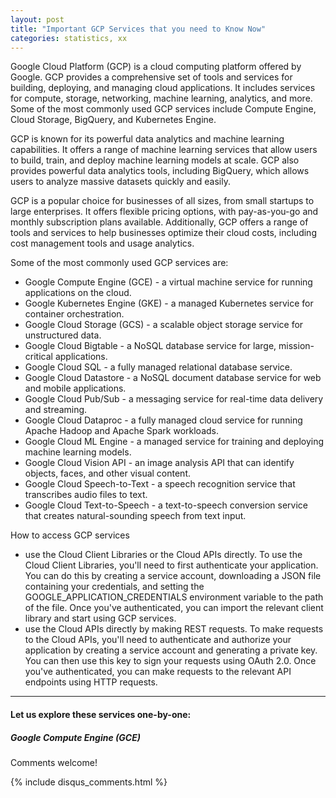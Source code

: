```yaml
---
layout: post
title: "Important GCP Services that you need to Know Now"
categories: statistics, xx
---
```

Google Cloud Platform (GCP) is a cloud computing platform offered by Google. GCP provides a comprehensive set of tools and services for building, deploying, and managing cloud applications. It includes services for compute, storage, networking, machine learning, analytics, and more. Some of the most commonly used GCP services include Compute Engine, Cloud Storage, BigQuery, and Kubernetes Engine.

GCP is known for its powerful data analytics and machine learning capabilities. It offers a range of machine learning services that allow users to build, train, and deploy machine learning models at scale. GCP also provides powerful data analytics tools, including BigQuery, which allows users to analyze massive datasets quickly and easily.

GCP is a popular choice for businesses of all sizes, from small startups to large enterprises. It offers flexible pricing options, with pay-as-you-go and monthly subscription plans available. Additionally, GCP offers a range of tools and services to help businesses optimize their cloud costs, including cost management tools and usage analytics.

Some of the most commonly used GCP services are:
- Google Compute Engine (GCE) - a virtual machine service for running applications on the cloud.
- Google Kubernetes Engine (GKE) - a managed Kubernetes service for container orchestration.
- Google Cloud Storage (GCS) - a scalable object storage service for unstructured data.
- Google Cloud Bigtable - a NoSQL database service for large, mission-critical applications.
- Google Cloud SQL - a fully managed relational database service.
- Google Cloud Datastore - a NoSQL document database service for web and mobile applications.
- Google Cloud Pub/Sub - a messaging service for real-time data delivery and streaming.
- Google Cloud Dataproc - a fully managed cloud service for running Apache Hadoop and Apache Spark workloads.
- Google Cloud ML Engine - a managed service for training and deploying machine learning models.
- Google Cloud Vision API - an image analysis API that can identify objects, faces, and other visual content.
- Google Cloud Speech-to-Text - a speech recognition service that transcribes audio files to text.
- Google Cloud Text-to-Speech - a text-to-speech conversion service that creates natural-sounding speech from text input.

How to access GCP services
- use the Cloud Client Libraries or the Cloud APIs directly. To use the Cloud Client Libraries, you'll need to first authenticate your application. You can do this by creating a service account, downloading a JSON file containing your credentials, and setting the GOOGLE_APPLICATION_CREDENTIALS environment variable to the path of the file. Once you've authenticated, you can import the relevant client library and start using GCP services.
- use the Cloud APIs directly by making REST requests. To make requests to the Cloud APIs, you'll need to authenticate and authorize your application by creating a service account and generating a private key. You can then use this key to sign your requests using OAuth 2.0. Once you've authenticated, you can make requests to the relevant API endpoints using HTTP requests.

---

#### Let us explore these services one-by-one:
##### Google Compute Engine (GCE)


Comments welcome!

{% include disqus_comments.html %}
